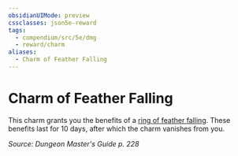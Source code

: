 ```yaml
---
obsidianUIMode: preview
cssclasses: json5e-reward
tags:
  - compendium/src/5e/dmg
  - reward/charm
aliases:
  - Charm of Feather Falling
---
```

# Charm of Feather Falling

This charm grants you the benefits of a [ring of feather falling](2-Mechanics/CLI/items/ring-of-feather-falling.md). These benefits last for 10 days, after which the charm vanishes from you.

*Source: Dungeon Master's Guide p. 228*